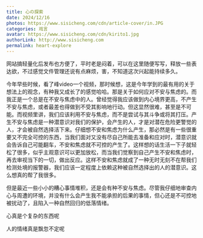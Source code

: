 ```yaml
---
title: 心の探索
date: 2024/12/16
photos: https://www.sisicheng.com/cdn/article-cover/in.JPG
categories: 戏言
avatar: https://www.sisicheng.com/cdn/kirito1.jpg
authorLink: http://www.sisicheng.com
permalink: heart-explore
---
```


网站搞轻量化后发布也方便了，平时老是闷着，可以在这里随便写写，释放一些表达欲，不过感觉文件管理还说有点麻烦，害，不知道这次兴起能持续多久。

今年早些时候，看了峰video一个视频，那时候想，这是今年学到的最有用的关于想法上的观念，有种我又成长了的感觉哈哈。那是关于如何应对不安与焦虑的。而我正是一个总是在不安与焦虑中的人。曾经觉得我应该做到内心境界更高，不产生不安与焦虑，或者最差也得做到不受其影响地行动。但这显然很难，甚至是不可能。而视频里讲，我们应该利用不安与焦虑，而不是尝试与其斗争或将其打压。产生不安与焦虑是一种潜意识对我们的保护，会产生的人，才是对潜在危险更警觉的人，才会被自然选择活下来。仔细想不安和焦虑为什么产生，那必然是有一些很重要又不完全可控的东西，当我们面对又没有尽自己所能去准备和应对时，潜意识就会告诉自己可能翻车，不安和焦虑就不可控的产生了。这样想的话生活一下子就轻松了很多，似乎主观意识可以更加放松，而当我们觉察到自己产生不安和焦虑时，再去审视当下的一切，做出反应。这样不安和焦虑就成了一种无时无刻不在帮我们检测处境的报警器，我们应该一定程度上依赖这种被自然选择出的人的潜意识。这么想真的帮了我很多。

但是最近一些小小的糟心事情堆积，还是会有种不安与焦虑。尽管我仔细地审查内心与周遭的环境，并没有什么会产生我不能承担的后果的事情，但心还是不可控地被扰动了，且陷入一种自然回归的低落情绪。

心真是个复杂的东西呢

人的情绪真是飘忽不定呢

